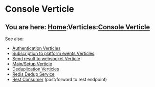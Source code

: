 # Console Verticle

## You are here: [Home](/index.md):Verticles:[Console Verticle](console.md)

See also:

- [Authentication Verticles](auth.md)
- [Subscription to platform events Verticles](platform.md)
- [Send result to websocket Verticle](websocket.md)
- [Main/Setup Verticle](main.md)
- [Deduplication Verticles](dedup.md)
- [Redis Dedup Service](redis.md)
- [Rest Consumer](restconsumer.md) (post/forward to rest endpoint)
